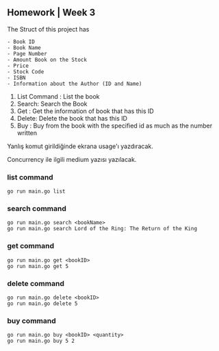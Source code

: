 ## Homework | Week 3

The Struct of this project has
```
- Book ID
- Book Name
- Page Number
- Amount Book on the Stock
- Price
- Stock Code
- ISBN
- Information about the Author (ID and Name)
```

1. List Command : List the book
2. Search: Search the Book
3. Get : Get the information of book that has this ID
4. Delete: Delete the book that has this ID
5. Buy : Buy from the book with the specified id as much as the number written

Yanlış komut girildiğinde ekrana usage'ı yazdıracak. 


Concurrency ile ilgili medium yazısı yazılacak. 

### list command
```
go run main.go list
```

### search command 
```
go run main.go search <bookName>
go run main.go search Lord of the Ring: The Return of the King
```

### get command
```
go run main.go get <bookID>
go run main.go get 5
```

### delete command
```
go run main.go delete <bookID>
go run main.go delete 5
```

### buy command
```
go run main.go buy <bookID> <quantity>
go run main.go buy 5 2
```

